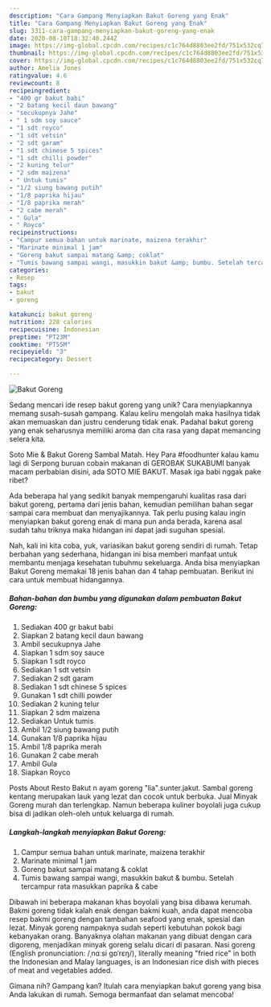 ```yaml
---
description: "Cara Gampang Menyiapkan Bakut Goreng yang Enak"
title: "Cara Gampang Menyiapkan Bakut Goreng yang Enak"
slug: 3311-cara-gampang-menyiapkan-bakut-goreng-yang-enak
date: 2020-08-10T18:32:40.244Z
image: https://img-global.cpcdn.com/recipes/c1c764d8803ee2fd/751x532cq70/bakut-goreng-foto-resep-utama.jpg
thumbnail: https://img-global.cpcdn.com/recipes/c1c764d8803ee2fd/751x532cq70/bakut-goreng-foto-resep-utama.jpg
cover: https://img-global.cpcdn.com/recipes/c1c764d8803ee2fd/751x532cq70/bakut-goreng-foto-resep-utama.jpg
author: Amelia Jones
ratingvalue: 4.6
reviewcount: 8
recipeingredient:
- "400 gr bakut babi"
- "2 batang kecil daun bawang"
- "secukupnya Jahe"
- " 1 sdm soy sauce"
- "1 sdt royco"
- "1 sdt vetsin"
- "2 sdt garam"
- "1 sdt chinese 5 spices"
- "1 sdt chilli powder"
- "2 kuning telur"
- "2 sdm maizena"
- " Untuk tumis"
- "1/2 siung bawang putih"
- "1/8 paprika hijau"
- "1/8 paprika merah"
- "2 cabe merah"
- " Gula"
- " Royco"
recipeinstructions:
- "Campur semua bahan untuk marinate, maizena terakhir"
- "Marinate minimal 1 jam"
- "Goreng bakut sampai matang &amp; coklat"
- "Tumis bawang sampai wangi, masukkin bakut &amp; bumbu. Setelah tercampur rata masukkan paprika &amp; cabe"
categories:
- Resep
tags:
- bakut
- goreng

katakunci: bakut goreng 
nutrition: 228 calories
recipecuisine: Indonesian
preptime: "PT23M"
cooktime: "PT55M"
recipeyield: "3"
recipecategory: Dessert

---
```



![Bakut Goreng](https://img-global.cpcdn.com/recipes/c1c764d8803ee2fd/751x532cq70/bakut-goreng-foto-resep-utama.jpg)

Sedang mencari ide resep bakut goreng yang unik? Cara menyiapkannya memang susah-susah gampang. Kalau keliru mengolah maka hasilnya tidak akan memuaskan dan justru cenderung tidak enak. Padahal bakut goreng yang enak seharusnya memiliki aroma dan cita rasa yang dapat memancing selera kita.

Soto Mie &amp; Bakut Goreng Sambal Matah. Hey Para #foodhunter kalau kamu lagi di Serpong buruan cobain makanan di GEROBAK SUKABUMI banyak macam perbabian disini, ada SOTO MIE BAKUT. Masak iga babi nggak pake ribet?

Ada beberapa hal yang sedikit banyak mempengaruhi kualitas rasa dari bakut goreng, pertama dari jenis bahan, kemudian pemilihan bahan segar sampai cara membuat dan menyajikannya. Tak perlu pusing kalau ingin menyiapkan bakut goreng enak di mana pun anda berada, karena asal sudah tahu triknya maka hidangan ini dapat jadi suguhan spesial.


Nah, kali ini kita coba, yuk, variasikan bakut goreng sendiri di rumah. Tetap berbahan yang sederhana, hidangan ini bisa memberi manfaat untuk membantu menjaga kesehatan tubuhmu sekeluarga. Anda bisa menyiapkan Bakut Goreng memakai 18 jenis bahan dan 4 tahap pembuatan. Berikut ini cara untuk membuat hidangannya.

<!--inarticleads1-->

##### Bahan-bahan dan bumbu yang digunakan dalam pembuatan Bakut Goreng:

1. Sediakan 400 gr bakut babi
1. Siapkan 2 batang kecil daun bawang
1. Ambil secukupnya Jahe
1. Siapkan  1 sdm soy sauce
1. Siapkan 1 sdt royco
1. Sediakan 1 sdt vetsin
1. Sediakan 2 sdt garam
1. Sediakan 1 sdt chinese 5 spices
1. Gunakan 1 sdt chilli powder
1. Sediakan 2 kuning telur
1. Siapkan 2 sdm maizena
1. Sediakan  Untuk tumis
1. Ambil 1/2 siung bawang putih
1. Gunakan 1/8 paprika hijau
1. Ambil 1/8 paprika merah
1. Gunakan 2 cabe merah
1. Ambil  Gula
1. Siapkan  Royco


Posts About Resto Bakut n ayam goreng &#34;lia&#34;.sunter.jakut. Sambal goreng kentang merupakan lauk yang lezat dan cocok untuk berbuka. Jual Minyak Goreng murah dan terlengkap. Namun beberapa kuliner boyolali juga cukup bisa di jadikan oleh-oleh untuk keluarga di rumah. 

<!--inarticleads2-->

##### Langkah-langkah menyiapkan Bakut Goreng:

1. Campur semua bahan untuk marinate, maizena terakhir
1. Marinate minimal 1 jam
1. Goreng bakut sampai matang &amp; coklat
1. Tumis bawang sampai wangi, masukkin bakut &amp; bumbu. Setelah tercampur rata masukkan paprika &amp; cabe


Dibawah ini beberapa makanan khas boyolali yang bisa dibawa kerumah. Bakmi goreng tidak kalah enak dengan bakmi kuah, anda dapat mencoba resep bakmi goreng dengan tambahan seafood yang enak, spesial dan lezat. Minyak goreng nampaknya sudah seperti kebutuhan pokok bagi kebanyakan orang. Banyaknya olahan makanan yang dibuat dengan cara digoreng, menjadikan minyak goreng selalu dicari di pasaran. Nasi goreng (English pronunciation: /ˌnɑːsi ɡɒˈrɛŋ/), literally meaning &#34;fried rice&#34; in both the Indonesian and Malay languages, is an Indonesian rice dish with pieces of meat and vegetables added. 

Gimana nih? Gampang kan? Itulah cara menyiapkan bakut goreng yang bisa Anda lakukan di rumah. Semoga bermanfaat dan selamat mencoba!
